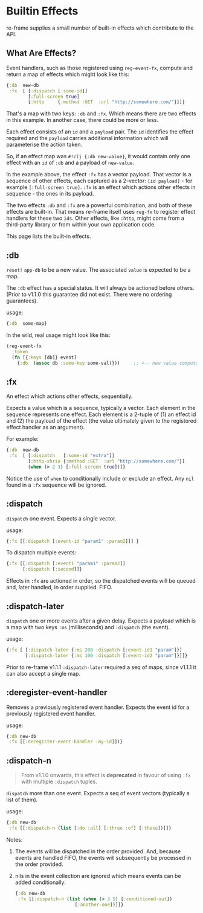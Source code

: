 # Builtin Effects

re-frame supplies a small number of built-in effects which contribute to the API.

## What Are Effects?

Event handlers, such as those registered using `reg-event-fx`, compute and return a map of effects which might look like this: 
```clj 
{:db  new-db
 :fx  [ [:dispatch [:some-id]]
        [:full-screen true]
        [:http     {:method :GET  :url "http://somewhere.com/"}]]}
```
That's a map with two keys:  `:db` and `:fx`.  Which means there are two effects in this example. In another case, there could be 
more or less.

Each effect consists of an `id` and a `payload` pair. The `id` identifies the effect required and the `payload` 
carries additional information which will parameterise the action taken.

So, if an effect map was `#!clj {:db new-value}`, it would contain only one effect with an `id` of `:db` and a payload of `new-value`. 

In the example above, the effect `:fx` has a vector payload.
That vector is a sequence of other effects, each captured as a 2-vector: `[id payload]` - for example `[:full-screen true]`.
`:fx` is an effect which actions other effects in sequence - the ones in its payload.

The two effects `:db` and `:fx` are a powerful combination, and both of these effects are built-in. That means re-frame itself 
uses `reg-fx` to register effect handlers for these two `ids`. Other effects, like `:http`, might come from a third-party library 
or from within your own application code.

This page lists the built-in effects.

## <a name="db"></a> :db

`reset!` `app-db` to be a new value. The associated `value` is expected to be a map. 

The `:db` effect has a special status. It will always be actioned before others. (Prior to v1.1.0 this guarantee did not exist. There were no ordering guarantees).

usage:
```clojure
{:db  some-map}   
```

In the wild, real usage might look like this: 
```clojure
(reg-event-fx
  :token 
  (fn [{:keys [db]} event]
    {:db  (assoc db :some-key some-val)}))     ;; <-- new value computed
```

## <a name="fx"></a> :fx

An effect which actions other effects, sequentially.

Expects a value which is a sequence, typically a vector.
Each element in the sequence represents one effect. 
Each element is a 2-tuple of (1) an effect id and (2) the payload of the effect (the value ultimately given to the registered effect handler as an argument). 

For example:
```clj
{:db  new-db 
 :fx  [ [:dispatch   [:some-id "extra"]]
        [:http-xhrio {:method :GET  :url "http://somewhere.com/"}]
        (when (> 2 3) [:full-screen true])]}
```

Notice the use of `when` to conditionally include or exclude an effect. Any `nil` found in a `:fx` sequence will be ignored. 

## <a name="dispatch"></a> :dispatch

`dispatch` one event. Expects a single vector.

usage:
```clojure
{:fx [[:dispatch [:event-id "param1" :param2]]] }
```

To dispatch multiple events:
```clojure
{:fx [[:dispatch [:event1 "param1" :param2]]
      [:dispatch [:second]]}
```
Effects in `:fx` are actioned in order, so the dispatched events will be queued and, later handled, in order supplied. FIFO.

## <a name="dispatch-later"></a> :dispatch-later

`dispatch` one or more events after a given delay. Expects a payload which is a 
map with two keys `:ms` (milliseconds) and `:dispatch` (the event).

usage:
```clojure
{:fx [ [:dispatch-later {:ms 200 :dispatch [:event-id1 "param"]}]
       [:dispatch-later {:ms 100 :dispatch [:event-id2 "param"]}]]}
```

Prior to re-frame v1.1.1 `:dispatch-later` required a seq of maps, since v1.1.1 it 
can also accept a single map. 
   
## <a name="deregister-event-handler"></a> :deregister-event-handler

Removes a previously registered event handler. Expects the event id for a previously registered event handler. 

usage:
```clojure
{:db new-db
 :fx [[:deregister-event-handler :my-id]])}
```


## <a name="dispatch-n"></a> :dispatch-n

> From v1.1.0 onwards, this effect is **deprecated** in favour of using `:fx` with multiple `:dispatch` tuples.

`dispatch` more than one event. Expects a seq of event vectors (typically a list of them). 

usage:
```clojure
{:db new-db
 :fx [[:dispatch-n (list [:do :all] [:three :of] [:these])]]}
```
Notes:

  1. The events will be dispatched in the order provided. And, because events are handled FIFO, the events will subsequently be processed in the order provided.
  2. nils in the event collection are ignored which means events can be added
conditionally:

     ```clojure
     {:db new-db
      :fx [[:dispatch-n (list (when (> 3 5) [:conditioned-out])
                           [:another-one])]]}
     ```
